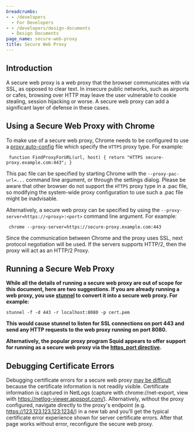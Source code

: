 ```yaml
---
breadcrumbs:
- - /developers
  - For Developers
- - /developers/design-documents
  - Design Documents
page_name: secure-web-proxy
title: Secure Web Proxy
---
```


## Introduction

A secure web proxy is a web proxy that the browser communicates with via SSL, as
opposed to clear text. In insecure public networks, such as airports or cafes,
browsing over HTTP may leave the user vulnerable to cookie stealing, session
hijacking or worse. A secure web proxy can add a significant layer of defense in
these cases.

## **Using a Secure Web Proxy with Chrome**

To make use of a secure web proxy, Chrome needs to be configured to use a [proxy
auto-config](http://en.wikipedia.org/wiki/Proxy_auto-config) file which specify
the `HTTPS` proxy type. For example:

```none
 function FindProxyForURL(url, host) { return "HTTPS secure-proxy.example.com:443"; }
```

This pac file can be specified by starting Chrome with the `--proxy-pac-url=...`
command line argument, or through the settings dialog. Please be aware that
other browser do not support the `HTTPS` proxy type in a .pac file, so modifying
the system-wide proxy configuration to use such a .pac file might be
inadvisable.

Alternatively, a secure web proxy can be specified by using the
`--proxy-server=https://<proxy>:<port>` command line argument. For example:

```none
 chrome --proxy-server=https://secure-proxy.example.com:443
```

Since the communication between Chrome and the proxy uses SSL, next protocol
negotiation will be used. If the servers supports HTTP/2, then the proxy will
act as an HTTP/2 Proxy.

## **Running a Secure Web Proxy**

**While all the details of running a secure web proxy are out of scope for this
document, here are two suggestions. If you are already running a web proxy, you
use [stunnel](http://www.stunnel.org/) to convert it into a secure web proxy.
For example:**

```none
stunnel -f -d 443 -r localhost:8080 -p cert.pem 
```

**This would cause stunnel to listen for SSL connections on port 443 and send
any HTTP requests to the web proxy running on port 8080.**

**Alternatively, the popular proxy program Squid appears to offer support for
running as a secure web proxy via the [https_port
directive](http://www.squid-cache.org/Doc/config/https_port/).**

## **Debugging Certificate Errors**

Debugging certificate errors for a secure web proxy [may be
difficult](https://bugs.chromium.org/p/chromium/issues/detail?id=1130233)
because the certificate information is not readily visible. Certificate
information is captured in NetLogs (capture with chrome://net-export, view with
<https://netlog-viewer.appspot.com/>). Alternatively, without the proxy
configured, navigate directly to the proxy's endpoint (e.g.
<https://123.123.123.123:1234/>) in a new tab and you'll get the typical
certificate error experience shown for server certificate errors. After that
page works without error, reconfigure the secure web proxy.

